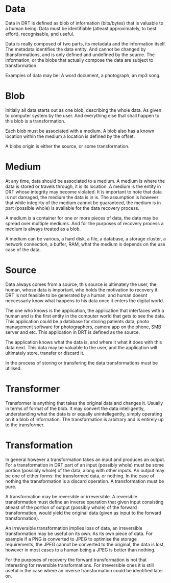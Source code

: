 # Data

Data in DRT is defined as blob of information (bits/bytes) that is valuable to a human being. Data must be identifiable (atleast approximately, to best effort), recognisable, and useful.

Data is really composed of two parts, its metadata and the information itself. The metadata identifies the data entity. And cannot be changed by thansformations, and is only defined and undefined by the source. The information, or the blobs that actually compose the data are subject to transformation.

Examples of data may be: A word document, a photograph, an mp3 song.

# Blob

Initially all data starts out as one blob, describing the whole data. As given to computer system by the user. And everything else that shall happen to this blob is a transformation.

Each blob must be associated with a medium. A blob also has a known location within the medium a location is defined by the offset.

A blobs origin is either the source, or some transformation.

# Medium

At any time, data should be associated to a medium. A medium is where the data is stored or travels through, it is its location. A medium is the entity in DRT whose integrity may become violated. It is important to note that data is not damaged, the medium the data is in is. The assumption is however that while integirty of the medium cannot be guaranteed, the medium is in part (possible whole) is available for the data recovery process.

A medium is a container for one or more pieces of data, the data may be spread over multiple mediums. And for the purposes of recovery process a medium is always treated as a blob.

A medium can be various, a hard disk, a file, a database, a storage cluster, a network connection, a buffer, RAM, what the medium is depends on the use case of the data.


# Source

Data always comes from a source, this source is ultimately the user, the human, whose data is important, who holds the motivation to recovery it. DRT is not feasible to be generated by a human, and human doesnt neccessarly know what happens to his data once it enters the digital world.

The one who knows is the application, the application that interfaces with a human and is the first entity in the computer world that gets to see the data. This application could be a database for storing patients data, photo management software for photographers, camera app on the phone, SMB server and etc. This application in DRT is defined as the source.

The application knows what the data is, and where it what it does with this data next. This data may be valuable to the user, and the application will ultimately store, transfer or discard it.

In the process of storing or transfering the data transformations must be utilised.

# Transformer

Transformer is anything that takes the original data and changes it. Usually in terms of format of the blob. It may convert the data intelligently, understanding what the data is or equally unintellegently, simply operating on it a blob of information. The transformation is arbitrary and is entirely up to the transformer.

# Transformation

In general however a transformation takes an input and produces an output. For a transformation in DRT part of an input (possibly whole) must be some portion (possibly whole) of the data, along with other inputs. An output may be one of either forms: the transformed data, or nothing. In the case of nothing the transformation is a discard operation. A transformation must be pure.

A transformation may be reversible or irreversible. A reversible transformation must define an inverse operation that given input consisting atleast of the portion of output (possibly whole) of the forward transformation, would yield the original data (given as input to the forward transformation).

An irreversible transformation implies loss of data, an irreversible transformation may be useful on its own. As its own piece of data. For example if a PNG is converted to JPEG to optimise the storage requirements, the JPEG cannot be converted to the original, the data is lost, however in most cases to a human being a JPEG is better than nothing.

For the purposes of recovery the forward transformation is not that interesting for reversible transformations. For irreversible ones it is still useful in the case where an inverse transformation could be identified later on.
